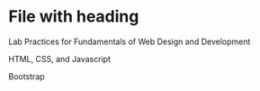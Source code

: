 # File with heading

Lab Practices for Fundamentals of Web Design and Development

HTML, CSS, and Javascript

Bootstrap
